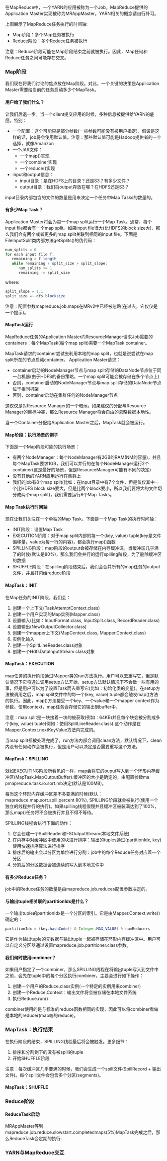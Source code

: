 在MapReduce中，一个YARN的应用被称为一个Job。MapReduce提供的Application Master实现被称为MRAppMaster。YARN相关的概念请自行补习。  

上图展示了MapReduce任务执行的时间轴:  
* Map阶段：多个Map任务被执行
* Reduce阶段：多个Reduce任务被执行  

注意：Reduce阶段可能在Map阶段结束之前就被执行。因此，Map任何和Reduce任务之间可能存在交叉。  

### Map阶段  
我们现在将我们讨论的焦点放在Map阶段。对此，一个关键的决策是Application Master需要给当前的任务启动多少个MapTask。  

#### 用户给了我们什么？  

让我们后退一步。当一个client提交应用的时候，多种信息被提供给YARN的底层。特别：  
* 一个配置：这个可能只是部分参数(一些参数可能没有被用户指定)，假设是这样的话，job将会使用默认值。注意：那些默认值可能是Hadoop提供者的一个选择，就像Amanzon
* 一个JAR文件：  
    * 一个map()实现  
    * 一个combiner实现  
    * 一个reduce()实现
* input和output信息：  
    * input目录：是在HDFS上的目录？还是S3？有多少文件？  
    * output目录：我们将output存放在哪？在HDFS还是S3？  

input目录内部包含的文件的数量是用来决定一个任务中Map Tasks的数量的。

#### 有多少Map Task？  

Application Master将会为每一个map split运行一个Map Task。通常，每个input file都会有一个map split。如果input file很大(比HDFS的block
size大)，那么我们会有两个或者更多的map split关联到相同的input file。下面是FileInputSplit类内部方法getSplits()的伪代码：  
```java
num_splits = 0
for each input file f:
   remaining = f.length
   while remaining / split_size > split_slope:
      num_splits += 1
      remaining -= split_size
```  
where:  
```java
split_slope = 1.1
split_size =~ dfs.blocksize
```  

注意：配置参数mapreduce.job.maps在MRv2中已经被忽略(在过去，它仅仅是一个提示)。  

#### MapTask运行  

MapReduce任务的Application Master向ResourceManager请求Job需要的containers：每个MapTask(每个map split)需要一个MapTask container。  

MapTask请求的container尝试去利用本地的map split，也就是说尝试在map split所在的节点启动container。 Application Master请求：  
* container启动的NodeManager节点与map split存储的DataNode节点位于同一台机器(由于HDFS的备份策略，一个map split可能会被存储在多个节点上)  
* 否则，container启动的NodeManager节点与map split存储的DataNode节点位于相同机架
* 否则，container启动在集群任何的NodeManager节点  

这仅仅是对Resource Manager的一个暗示。如果建议的分配与Resource Manager的目标冲突，那么Resource Manager将会自由的忽略数据本地性。  

当一个Container分配给Application Master之后，MapTask就会被运行。  

#### Map阶段：执行场景的例子  

下面是一个Map阶段可能的执行场景：  
* 有两个NodeManager：每个NodeManager有2GB的RAM(NM的容量)，并且每个MapTask要求1GB，我们可以并行的在每个NodeManager运行2个container(这是最好的场景，但是ResourceManager可能有不同的决定)  
* 没有其他的YARN应用运行在集群上  
* 我们的job有8个map split(比如：在input目录中有7个文件，但是仅仅其中一个比HDFS block size要大，但是比两个block要小，所以我们要将大的文件切分成两个map split)，我们需要运行8个Map Tasks。  

#### Map Task执行时间轴  

现在让我们关注在一个单独的Map Task。下面是一个Map Task的执行时间轴：
* INIT阶段：设置Map Task
* EXECUTION阶段：对于map split内部的每一个(key, value) tuple(key是文件偏移量，value为每一行的内容)，都会执行map()函数
* SPILLING阶段：map阶段的output会被存储在内存缓冲区，当缓冲区几乎满了的时候(默认是80%)，那么我们会并行的运行spilling阶段，为了删除缓冲区的数据
* SHUFFLE阶段：在spilling阶段结束后，我们会合并所有的map任务的output文件，并且打包给reduce阶段  

#### MapTask：INIT  

在Map任务的INIT阶段，我们会：  
1. 创建一个上下文(TaskAttemptContext.class)  
2. 创建一个用户实现的Map实例(Mapper.class)  
3. 设置输入(比如：InputFormat.class, InputSplit.class, RecordReader.class)  
4. 设置输出(NewOutputCollector.class)  
5. 创建一个mapper上下文(MapContext.class, Mapper.Context.class)   
6. 实例化输入  
7. 创建一个SplitLineReader.class对象  
8. 创建一个HdfsDataInputStream.class对象  

#### MapTask：EXECUTION  

map任务的执行阶段通过Mapper类的run方法执行。用户可以去重写它，但是默认情况下它将通过调用setup方法开始，setup方法默认情况下不会做一些有用的事，但是用户可以为了设置Task而去重写它(比如：初始化类的变量)。在setup方法被调用之后，map split文件中的每一个(key, value) tuple都会触发map()方法的执行。因此，map()方法接受一个key、一个value和一个mapper context作为参数。使用context，map任务会存储它的输出到buffer中。  

注意：map split是一块接着一块的被获取(例如：64KB)并且每个块会被分割成多个(key, value) tuple(例如：使用SplitLineReader.class).这个动作是在Mapper.Context.nextKeyValue方法内完成的。  

当map split都被处理完成了，run方法内部会调用clean方法，默认情况下，clean内没有任何动作会被执行，但是用户可以决定是否需要重写这个方法。  

#### MapTask：SPILLING  
就如EXECUTING阶段所看见的一样，map会将它的ouput写入到一个环形内存缓冲区(MapTask.MapOutputBuffer).缓冲区的大小是确定的，由配置参数ma pmapreduce.task.io.sort.mb决定(默认是100MB)。  

每当这个环形内存缓冲区差不多要满的时候(默认：mapreduce.map.sort.spill.percent 80%), SPILLING阶段就会被执行(使用一个独立的线程并行的执行)。如果spilling线程很慢并且缓冲区被装满达到了100%，那么map()任务将不会被执行并且不得不等待。  

SPILLING线程会执行下面的动作：
1. 它会创建一个SpillReader和FSOutputStream(本地文件系统)
2. 在内存中对缓冲区中使用的块进行排序：输出的tuples通过(partitionIdx, key)使用快速排序算法进行排序
3. 排序后的输出会以分区为单位进行分割：job中的每个Reduce任务对应着一个分区
4. 分割后的分区数据会被连续的写入到本地文件中  

#### 有多少Reduce任务？  
job中的Reduce任务的数量是由mapreduce.job.reduces配置参数决定的。  

#### 与输出tuple相关联的partitionIdx是什么？
一个输出tuple的partitionIdx是一个分区的索引。它是由Mapper.Context.write()确定的：  
```java
partitionIdx = (key.hashCode() & Integer.MAX_VALUE) % numReducers
```  
它是作为输出tuple的元数据与输出tuple一起被存储在环形内存缓冲区中。用户可以自定义分区器通过设置mapreduce.job.partitioner.class参数。  
#### 我们何时使用combiner？
如果用户指定了一个combiner，那么SPILLING线程在将输出tuple写入到文件中之前，会先在tuple中的每个分区执行combiner。主要会进行如下操作：  
1. 创建一个用户的Reduce.class实例(一个特定的实例用来combiner)
2. 创建一个Reduce.Context：输出文件将会被存储在本地文件系统
3. 执行Reduce.run()  

combiner使用的是与标准的reduce函数相同的实现，因此可以将combiner看做是本地的reducer(map端的reduce)。  

### MapTask：执行结束
在执行阶段的结束，SPILLING线程最后将会被触发。更多细节：  
1. 排序和分割剩下的没有被spill的tuple
2. 开始SHUFFLE阶段  

注意：每次缓冲区几乎要满的时候，我们会生成一个spill文件(SpillRecord + 输出文件)。每个spill文件会包含多个分区(segments)。  

#### MapTask：SHUFFLE

### Reduce阶段  
#### ReduceTask启动  
MRAppMaster等到mapreduce.job.reduce.slowstart.completedmaps(5%)MapTask完成之后，那么ReduceTask会定期的执行:  


### YARN与MapReduce交互
